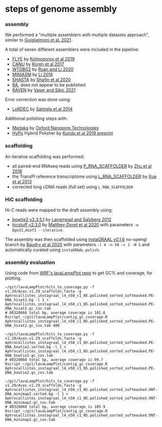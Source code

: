 # steps of genome assembly #

### assembly ###
We performed a "multiple assemblers with multiple datasets approach", similar to [Guiglielmoni et al. 2021](https://doi.org/10.1186/s12859-021-04118-3). 

A total of seven different assemblers were included in the pipeline: 

* [FLYE](https://github.com/fenderglass/Flye) by [Kolmogorov et al 2019](https://doi.org/10.1038/s41587-019-0072-8)
* [CANU](https://github.com/marbl/canu) by [Koren et al 2017](https://doi.org/10.1101/gr.215087.116)
* [WTDBG2](https://github.com/ruanjue/wtdbg2) by [Ruan and Li 2020](https://doi.org/10.1038/s41592-019-0669-3)
* [MINIASM](https://github.com/lh3/miniasm) by [Li 2016](https://doi.org/10.1093/bioinformatics/btw152)
* [SHASTA](https://github.com/paoloshasta/shasta) by [Shafin et al 2020](https://doi.org/10.1038/s41587-020-0503-6)
* [RA](https://github.com/lbcb-sci/ra), does not appear to be published
* [RAVEN](https://github.com/lbcb-sci/raven) by [Vaser and Sikic 2021](http://dx.doi.org/10.1038/s43588-021-00073-4)

Error correction was done using:

* [LoRDEC](http://atgc.lirmm.fr/lordec/) by [Salmela et al 2014](https://doi.org/10.1093/bioinformatics/btu538)

Additional polishing steps with:

* [Medaka](https://github.com/nanoporetech/medaka) by [Oxford Nanopore Technologies](https://nanoporetech.com/)
* [HyPo](https://github.com/kensung-lab/hypo) Hybrid Polisher by [Kundu et al 2019 preprint](https://www.biorxiv.org/content/10.1101/2019.12.19.882506v1)

### scaffolding ###
An iterative scaffolding was performed:

* all paired-end RNAseq reads using [P_RNA_SCAFFOLDER](https://github.com/CAFS-bioinformatics/P_RNA_scaffolder) by [Zhu et al 2018](https://doi.org/10.1186/s12864-018-4567-3)
* the TransPI reference transcriptome using [L_RNA_SCAFFOLDER](https://github.com/CAFS-bioinformatics/L_RNA_scaffolder) by [Xue et al 2013](https://doi.org/10.1186/1471-2164-14-604)
* corrected long cDNA reads (full set) using `L_RNA_SCAFFOLDER`

### HiC scaffolding ###
Hi-C reads were mapped to the draft assembly using:

* [bowtie2 v2.3.5.1](https://github.com/BenLangmead/bowtie2) by [Langmead and Salzberg 2012](https://doi.org/10.1038/nmeth.1923)
* [hicstuff v2.3.0](https://github.com/koszullab/hicstuff) by [Matthey-Doret et al 2020](https://doi.org/10.1038/s41467-020-19562-7) with parameters `-e DpnII,HinfI --iterative`.

The assembly was then scaffolded using [instaGRAAL v0.1.6](https://github.com/koszullab/instaGRAAL) no-opengl branch by [Baudry et al 2020](https://doi.org/10.1186/s13059-020-02041-z) with parameters `-l 4 -n 50 -c 1 -N 5` and automatically curated using `instaGRAAL-polish`.

### assembly evaluation ###
Using code from [WRF's lavaLampPlot repo](https://github.com/wrf/lavaLampPlot) to get GC% and coverage, for plotting.

```
~/git/lavaLampPlot/hits_to_coverage.py -f v1.29/Avas.v1.29_scaffolds.fasta -g Aphrocallistes_instagraal_l4_n50_c1_N5.polished_sorted_softmasked.PE-DNA_hisat2.bg -l 1 > Aphrocallistes_instagraal_l4_n50_c1_N5.polished_sorted_softmasked.PE-DNA_hisat2.gc_cov.tab
# 80320060 total bp, average coverage is 101.6
Rscript ~/git/lavaLampPlot/contig_gc_coverage.R Aphrocallistes_instagraal_l4_n50_c1_N5.polished_sorted_softmasked.PE-DNA_hisat2.gc_cov.tab 400

~/git/lavaLampPlot/hits_to_coverage.py -f v1.29/Avas.v1.29_scaffolds.fasta -g Aphrocallistes_instagraal_l4_n50_c1_N5.polished_sorted_softmasked.PE-DNA_bowtie2.sorted.bg -l 1 > Aphrocallistes_instagraal_l4_n50_c1_N5.polished_sorted_softmasked.PE-DNA_bowtie2.gc_cov.tab
# 80320060 total bp, average coverage is 99.7
Rscript ~/git/lavaLampPlot/contig_gc_coverage.R Aphrocallistes_instagraal_l4_n50_c1_N5.polished_sorted_softmasked.PE-DNA_bowtie2.gc_cov.tab

~/git/lavaLampPlot/hits_to_coverage.py -f v1.29/Avas.v1.29_scaffolds.fasta -g Aphrocallistes_instagraal_l4_n50_c1_N5.polished_sorted_softmasked.ONT-DNA_minimap2.sorted.bg -l 1 > Aphrocallistes_instagraal_l4_n50_c1_N5.polished_sorted_softmasked.ONT-DNA_minimap2.gc_cov.tab
# 80320060 total bp, average coverage is 105.9
Rscript ~/git/lavaLampPlot/contig_gc_coverage.R Aphrocallistes_instagraal_l4_n50_c1_N5.polished_sorted_softmasked.ONT-DNA_minimap2.gc_cov.tab
```

